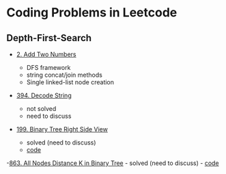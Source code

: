 # Coding Problems in Leetcode

## Depth-First-Search
- [2. Add Two Numbers](https://leetcode.com/problems/add-two-numbers/)
    - DFS framework
    - string concat/join methods
    - Single linked-list node creation 

- [394. Decode String](https://leetcode.com/problems/decode-string/)
    - not solved 
    - need to discuss

- [199. Binary Tree Right Side View](https://leetcode.com/problems/binary-tree-right-side-view/)
    - solved (need to discuss)
    - [code](./199_binary_tree_right_side_view.py)

-[863. All Nodes Distance K in Binary Tree](https://leetcode.com/problems/all-nodes-distance-k-in-binary-tree/)
    - solved (need to discuss)
    - [code](./863_all_nodes_distance_k_binary_tree.py)
